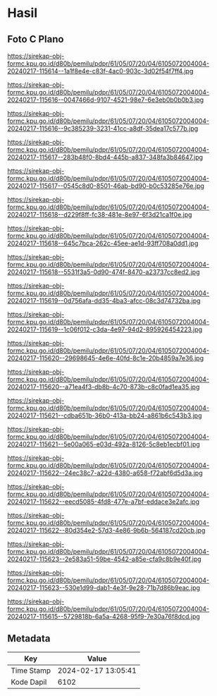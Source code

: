 # Hasil

## Foto C Plano

https://sirekap-obj-formc.kpu.go.id/d80b/pemilu/pdpr/61/05/07/20/04/6105072004004-20240217-115614--1a1f8e4e-c83f-4ac0-903c-3d02f54f7ff4.jpg

https://sirekap-obj-formc.kpu.go.id/d80b/pemilu/pdpr/61/05/07/20/04/6105072004004-20240217-115616--0047466d-9107-4521-98e7-6e3eb0b0b0b3.jpg

https://sirekap-obj-formc.kpu.go.id/d80b/pemilu/pdpr/61/05/07/20/04/6105072004004-20240217-115616--9c385239-3231-41cc-a8df-35dea17c577b.jpg

https://sirekap-obj-formc.kpu.go.id/d80b/pemilu/pdpr/61/05/07/20/04/6105072004004-20240217-115617--283b48f0-8bd4-445b-a837-348fa3b84647.jpg

https://sirekap-obj-formc.kpu.go.id/d80b/pemilu/pdpr/61/05/07/20/04/6105072004004-20240217-115617--0545c8d0-8501-46ab-bd90-b0c53285e76e.jpg

https://sirekap-obj-formc.kpu.go.id/d80b/pemilu/pdpr/61/05/07/20/04/6105072004004-20240217-115618--d229f8ff-fc38-481e-8e97-6f3d21ca1f0e.jpg

https://sirekap-obj-formc.kpu.go.id/d80b/pemilu/pdpr/61/05/07/20/04/6105072004004-20240217-115618--645c7bca-262c-45ee-ae1d-93ff708a0dd1.jpg

https://sirekap-obj-formc.kpu.go.id/d80b/pemilu/pdpr/61/05/07/20/04/6105072004004-20240217-115618--5531f3a5-0d90-474f-8470-a23737cc8ed2.jpg

https://sirekap-obj-formc.kpu.go.id/d80b/pemilu/pdpr/61/05/07/20/04/6105072004004-20240217-115619--0d756afa-dd35-4ba3-afcc-08c3d74732ba.jpg

https://sirekap-obj-formc.kpu.go.id/d80b/pemilu/pdpr/61/05/07/20/04/6105072004004-20240217-115619--1c06f012-c3da-4e97-94d2-895926454223.jpg

https://sirekap-obj-formc.kpu.go.id/d80b/pemilu/pdpr/61/05/07/20/04/6105072004004-20240217-115620--29698645-4e6e-40fd-8c1e-20b4859a7e36.jpg

https://sirekap-obj-formc.kpu.go.id/d80b/pemilu/pdpr/61/05/07/20/04/6105072004004-20240217-115620--a71ea4f3-db8b-4c70-873b-c8c0fad1ea35.jpg

https://sirekap-obj-formc.kpu.go.id/d80b/pemilu/pdpr/61/05/07/20/04/6105072004004-20240217-115621--cdba651b-36b0-413a-bb24-a861b6c543b3.jpg

https://sirekap-obj-formc.kpu.go.id/d80b/pemilu/pdpr/61/05/07/20/04/6105072004004-20240217-115621--5e00a065-e03d-492a-8126-5c8eb1ecbf01.jpg

https://sirekap-obj-formc.kpu.go.id/d80b/pemilu/pdpr/61/05/07/20/04/6105072004004-20240217-115622--24ec38c7-a22d-4380-a658-f72abf6d5d3a.jpg

https://sirekap-obj-formc.kpu.go.id/d80b/pemilu/pdpr/61/05/07/20/04/6105072004004-20240217-115622--eecd5085-4fd8-477e-a7bf-eddace3e2afc.jpg

https://sirekap-obj-formc.kpu.go.id/d80b/pemilu/pdpr/61/05/07/20/04/6105072004004-20240217-115622--80d354e2-57d3-4e86-9b6b-564187cd20cb.jpg

https://sirekap-obj-formc.kpu.go.id/d80b/pemilu/pdpr/61/05/07/20/04/6105072004004-20240217-115623--2e583a51-59be-4542-a85e-cfa9c8b9e40f.jpg

https://sirekap-obj-formc.kpu.go.id/d80b/pemilu/pdpr/61/05/07/20/04/6105072004004-20240217-115623--530e1d99-dab1-4e3f-9e28-71b7d86b9eac.jpg

https://sirekap-obj-formc.kpu.go.id/d80b/pemilu/pdpr/61/05/07/20/04/6105072004004-20240217-115615--5729818b-6a5a-4268-95f9-7e30a76f8dcd.jpg


## Metadata

| Key        | Value               |
| ---------- | ------------------- |
| Time Stamp | 2024-02-17 13:05:41 |
| Kode Dapil | 6102                |



